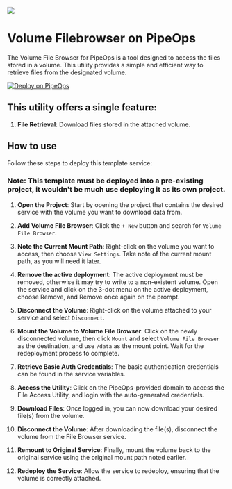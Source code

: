 ![](https://i.imgur.com/go7aJHL.png)

# Volume Filebrowser on PipeOps

The Volume File Browser for PipeOps is a tool designed to access the files stored in a volume. This utility provides a simple and efficient way to retrieve files from the designated volume.

[![Deploy on PipeOps](https://pub-a1fbf367a4cd458487cfa3f29154ac93.r2.dev/Default.png)](#)

## This utility offers a single feature:

1. **File Retrieval**: Download files stored in the attached volume.

## How to use

Follow these steps to deploy this template service:

### **Note**: This template must be deployed into a pre-existing project, it wouldn't be much use deploying it as its own project.

1. **Open the Project**: Start by opening the project that contains the desired service with the volume you want to download data from.

2. **Add Volume File Browser**: Click the `+ New` button and search for `Volume File Browser`.

3. **Note the Current Mount Path**: Right-click on the volume you want to access, then choose `View Settings`. Take note of the current mount path, as you will need it later.

4. **Remove the active deployment**: The active deployment must be removed, otherwise it may try to write to a non-existent volume. Open the service and click on the 3-dot menu on the active deployment, choose Remove, and Remove once again on the prompt.

4. **Disconnect the Volume**: Right-click on the volume attached to your service and select `Disconnect`.

5. **Mount the Volume to Volume File Browser**: Click on the newly disconnected volume, then click `Mount` and select `Volume File Browser` as the destination, and use `/data` as the mount point. Wait for the redeployment process to complete.

6. **Retrieve Basic Auth Credentials**: The basic authentication credentials can be found in the service variables.

8. **Access the Utility**: Click on the PipeOps-provided domain to access the File Access Utility, and login with the auto-generated credentials.

9. **Download Files**: Once logged in, you can now download your desired file(s) from the volume.

10. **Disconnect the Volume**: After downloading the file(s), disconnect the volume from the File Browser service.

11. **Remount to Original Service**: Finally, mount the volume back to the original service using the original mount path noted earlier.

12. **Redeploy the Service**: Allow the service to redeploy, ensuring that the volume is correctly attached.
